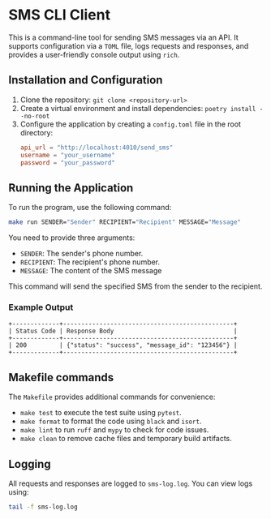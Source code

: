 # SMS CLI Client

This is a command-line tool for sending SMS messages via an API. It supports configuration via a `TOML` file, logs requests and responses, and provides a user-friendly console output using `rich`.

## Installation and Configuration

1. Clone the repository: `git clone <repository-url>`
2. Create a virtual environment and install dependencies: `poetry install --no-root`
3. Configure the application by creating a `config.toml` file in the root directory:
   ```toml
   api_url = "http://localhost:4010/send_sms"
   username = "your_username"
   password = "your_password"
   ```

## Running the Application

To run the program, use the following command:

```sh
make run SENDER="Sender" RECIPIENT="Recipient" MESSAGE="Message"
```

You need to provide three arguments:
- `SENDER`: The sender's phone number.
- `RECIPIENT`: The recipient's phone number.
- `MESSAGE`: The content of the SMS message

This command will send the specified SMS from the sender to the recipient.

### Example Output
```
+-------------+-----------------------------------------------+
| Status Code | Response Body                                 |
+-------------+-----------------------------------------------+
| 200         | {"status": "success", "message_id": "123456"} |
+-------------+-----------------------------------------------+
```

## Makefile commands

The `Makefile` provides additional commands for convenience:
- `make test` to execute the test suite using `pytest`.
- `make format` to format the code using `black` and `isort`.
- `make lint` to run `ruff` and `mypy` to check for code issues.
- `make clean` to remove cache files and temporary build artifacts.

## Logging

All requests and responses are logged to `sms-log.log`. You can view logs using:

```sh
tail -f sms-log.log
```
